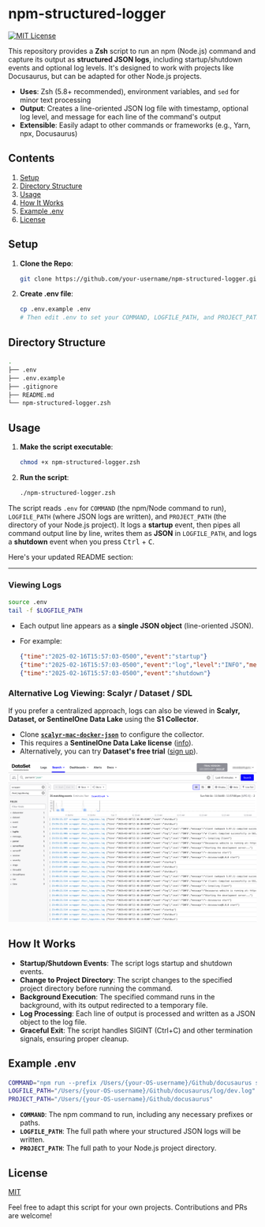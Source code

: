 # npm-structured-logger

[![MIT License](https://img.shields.io/badge/License-MIT-green.svg)](LICENSE)

This repository provides a **Zsh** script to run an npm (Node.js) command and capture its output as **structured JSON logs**, including startup/shutdown events and optional log levels. It's designed to work with projects like Docusaurus, but can be adapted for other Node.js projects.

- **Uses**: Zsh (5.8+ recommended), environment variables, and `sed` for minor text processing
- **Output**: Creates a line-oriented JSON log file with timestamp, optional log level, and message for each line of the command's output
- **Extensible**: Easily adapt to other commands or frameworks (e.g., Yarn, npx, Docusaurus)

## Contents

1. [Setup](#setup)
2. [Directory Structure](#directory-structure)
3. [Usage](#usage)
4. [How It Works](#how-it-works)
5. [Example .env](#example-env)
6. [License](#license)

## Setup

1. **Clone the Repo**:
   ```zsh
   git clone https://github.com/your-username/npm-structured-logger.git
   ```
2. **Create .env file**:
   ```zsh
   cp .env.example .env
   # Then edit .env to set your COMMAND, LOGFILE_PATH, and PROJECT_PATH
   ```

## Directory Structure

```zsh
.
├── .env
├── .env.example
├── .gitignore
├── README.md
└── npm-structured-logger.zsh
```

## Usage

1. **Make the script executable**:

   ```zsh
   chmod +x npm-structured-logger.zsh
   ```

2. **Run the script**:
   ```zsh
   ./npm-structured-logger.zsh
   ```

The script reads `.env` for `COMMAND` (the npm/Node command to run), `LOGFILE_PATH` (where JSON logs are written), and `PROJECT_PATH` (the directory of your Node.js project). It logs a **startup** event, then pipes all command output line by line, writes them as **JSON** in `LOGFILE_PATH`, and logs a **shutdown** event when you press <kbd>Ctrl</kbd> + <kbd>C</kbd>.

Here's your updated README section:

---

### **Viewing Logs**

```zsh
source .env
tail -f $LOGFILE_PATH
```

- Each output line appears as a **single JSON object** (line-oriented JSON).
- For example:

  ```json
  {"time":"2025-02-16T15:57:03-0500","event":"startup"}
  {"time":"2025-02-16T15:57:03-0500","event":"log","level":"INFO","message":"Starting the development server..."}
  {"time":"2025-02-16T15:57:03-0500","event":"shutdown"}
  ```

### **Alternative Log Viewing: Scalyr / Dataset / SDL**

If you prefer a centralized approach, logs can also be viewed in **Scalyr, Dataset, or SentinelOne Data Lake** using the **S1 Collector**.

- Clone **[`scalyr-mac-docker-json`](https://github.com/anitguru/scalyr-mac-docker-json)** to configure the collector.
- This requires a **SentinelOne Data Lake license** ([info](https://www.sentinelone.com/platform/data-lake/)).
- Alternatively, you can try **Dataset's free trial** ([sign up](https://www.dataset.com/try-dataset/)).

![Dataset](dataset-github.png)

## How It Works

- **Startup/Shutdown Events**: The script logs startup and shutdown events.
- **Change to Project Directory**: The script changes to the specified project directory before running the command.
- **Background Execution**: The specified command runs in the background, with its output redirected to a temporary file.
- **Log Processing**: Each line of output is processed and written as a JSON object to the log file.
- **Graceful Exit**: The script handles SIGINT (Ctrl+C) and other termination signals, ensuring proper cleanup.

## Example .env

```zsh
COMMAND="npm run --prefix /Users/{your-OS-username}/Github/docusaurus start"
LOGFILE_PATH="/Users/{your-OS-username}/Github/docusaurus/log/dev.log"
PROJECT_PATH="/Users/{your-OS-username}/Github/docusaurus"
```

- **`COMMAND`**: The npm command to run, including any necessary prefixes or paths.
- **`LOGFILE_PATH`**: The full path where your structured JSON logs will be written.
- **`PROJECT_PATH`**: The full path to your Node.js project directory.

## License

[MIT](LICENSE)

Feel free to adapt this script for your own projects. Contributions and PRs are welcome!
